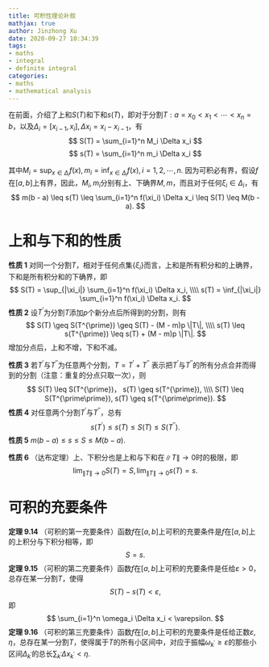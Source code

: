 ```yaml
---
title: 可积性理论补叙
mathjax: true
author: Jinzhong Xu
date: 2020-09-27 10:34:39
tags:
- maths
- integral
- definite integral
categories:
- maths
- mathematical analysis
---
```


在前面，介绍了上和$S(T)$和下和$s(T)$，即对于分割$T:a=x_0 < x_1 < \cdots < x_n = b$，以及$\Delta_i = [x_{i-1}, x_i], \Delta x_i = x_i - x_{i-1}$，有
$$
S(T) = \sum_{i=1}^n M_i \Delta x_i
$$
$$
s(T) = \sum_{i=1}^n m_i \Delta x_i
$$



<!--more-->

其中$M_i = \sup_{x \in \Delta_i} f(x), m_i = \inf_{x \in \Delta_i} f(x), i = 1, 2, \cdots, n$. 因为可积必有界，假设$f$在$[a, b]$上有界，因此，$M_i, m_i$分别有上、下确界$M, m$，而且对于任何$\xi_i \in \Delta_i$，有
$$
m(b - a) \leq s(T) \leq \sum_{i=1}^n f(\xi_i) \Delta x_i \leq S(T) \leq M(b - a).
$$

# 上和与下和的性质

**性质 1**	对同一个分割$T$，相对于任何点集$\{\xi_i\}$而言，上和是所有积分和的上确界，下和是所有积分和的下确界，即
$$
S(T) = \sup_{|\xi_i|} \sum_{i=1}^n f(\xi_i) \Delta x_i, \\\\
s(T) = \inf_{|\xi_i|} \sum_{i=1}^n f(\xi_i) \Delta x_i.
$$
**性质 2**	设$T^{\prime}$为分割$T$添加$p$个新分点后所得到的分割，则有
$$
S(T) \geq S(T^{\prime}) \geq S(T) - (M - m)p \|T\|, \\\\
s(T) \leq s(T^{\prime}) \leq s(T) + (M - m)p \|T\|.
$$
增加分点后，上和不增，下和不减。

**性质 3**	若$T^{\prime}$与$T^{\prime\prime}$为任意两个分割，$T = T^{\prime} + T^{\prime\prime}$ 表示把$T^{\prime}$与$T^{\prime\prime}$的所有分点合并而得到的分割（注意：重复的分点只取一次），则
$$
S(T) \leq S(T^{\prime})， s(T) \geq s(T^{\prime}), \\\\
S(T) \leq S(T^{\prime\prime}), s(T) \geq s(T^{\prime\prime}).
$$
**性质 4**	对任意两个分割$T^{\prime}$与$T^{\prime\prime}$，总有
$$
s(T^{\prime}) \leq s(T) \leq S(T) \leq S(T^{\prime\prime}).
$$
**性质 5**	$m(b - a) \leq s \leq S \leq M(b - a).$

**性质 6**	（达布定理）上、下积分也是上和与下和在$\|T\| \to 0$时的极限，即
$$
\lim_{\|T\| \to 0} S(T) = S, \lim_{\|T\| \to 0} s(T) = s.
$$

# 可积的充要条件

**定理 9.14**	（可积的第一充要条件）函数$f$在$[a, b]$上可积的充要条件是$f$在$[a, b]$上的上积分与下积分相等，即
$$
S = s.
$$
**定理 9.15**	（可积的第二充要条件）函数$f$在$[a, b]$上可积的充要条件是任给$\varepsilon > 0$，总存在某一分割$T$，使得
$$
S(T) - s(T) < \varepsilon,
$$
即
$$
\sum_{i=1}^n \omega_i \Delta x_i < \varepsilon.
$$
**定理 9.16**	（可积的第三充要条件）函数$f$在$[a, b]$上可积的充要条件是任给正数$\varepsilon, \eta$，总存在某一分割$T$，使得属于$T$的所有小区间中，对应于振幅$\omega_{k^{\prime}} \geq \varepsilon$的那些小区间$\Delta_{k^{\prime}}$的总长$\sum_{k^{\prime}} \Delta x_{k^{\prime}} < \eta.$

